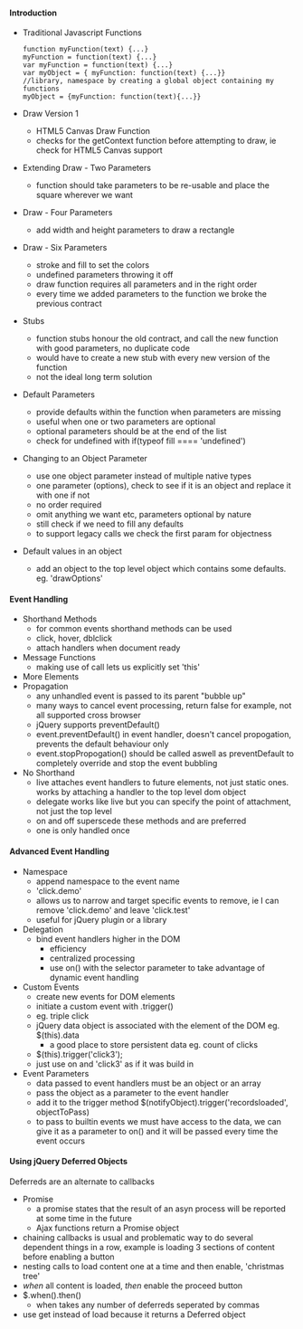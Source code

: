 #### Introduction

* Traditional Javascript Functions
  
  ````
  function myFunction(text) {...}
  myFunction = function(text) {...}
  var myFunction = function(text) {...}
  var myObject = { myFunction: function(text) {...}}
  //library, namespace by creating a global object containing my functions
  myObject = {myFunction: function(text){...}}
  ````
  
* Draw Version 1
  * HTML5 Canvas Draw Function
  * checks for the getContext function before attempting to draw, ie check for HTML5 Canvas support

* Extending Draw - Two Parameters
  * function should take parameters to be re-usable and place the square wherever we want

* Draw - Four Parameters
  * add width and height parameters to draw a rectangle

* Draw - Six Parameters
  * stroke and fill to set the colors
  * undefined parameters throwing it off
  * draw function requires all parameters and in the right order
  * every time we added parameters to the function we broke the previous contract
* Stubs
  * function stubs honour the old contract, and call the new function with good parameters, no duplicate code
  * would have to create a new stub with every new version of the function
  * not the ideal long term solution
* Default Parameters
  * provide defaults within the function when parameters are missing
  * useful when one or two parameters are optional
  * optional parameters should be at the end of the list
  * check for undefined with if(typeof fill ==== 'undefined')
* Changing to an Object Parameter
  * use one object parameter instead of multiple native types
  * one parameter (options), check to see if it is an object and replace it with one if not
  * no order required
  * omit anything we want etc, parameters optional by nature
  * still check if we need to fill any defaults
  * to support legacy calls we check the first param for objectness
* Default values in an object
  * add an object to the top level object which contains some defaults. eg. 'drawOptions'

#### Event Handling
* Shorthand Methods
  * for common events shorthand methods can be used 
  * click, hover, dblclick
  * attach handlers when document ready
* Message Functions
  * making use of call lets us explicitly set 'this' 
* More Elements
* Propagation
  * any unhandled event is passed to its parent "bubble up"
  * many ways to cancel event processing, return false for example, not all supported cross browser
  * jQuery supports preventDefault()
  * event.preventDefault() in event handler, doesn't cancel propogation, prevents the default behaviour only
  * event.stopPropogation() should be called aswell as preventDefault to completely override and stop the event bubbling
* No Shorthand
  * live attaches event handlers to future elements, not just static ones. works by attaching a handler to the top level dom object
  * delegate works like live but you can specify the point of attachment, not just the top level
  * on and off superscede these methods and are preferred
  * one is only handled once

#### Advanced Event Handling
* Namespace
  *  append namespace to the event name
  *  'click.demo'
  *  allows us to narrow and target specific events to remove, ie I can remove 'click.demo' and leave 'click.test'
  *  useful for jQuery plugin or a library
* Delegation
  * bind event handlers higher in the DOM
    * efficiency
    * centralized processing
    * use on() with the selector parameter to take advantage of dynamic event handling
* Custom Events
  * create new events for DOM elements
  * initiate a custom event with .trigger()
  * eg. triple click
  * jQuery data object is associated with the element of the DOM eg. $(this).data
    * a good place to store persistent data eg. count of clicks
  * $(this).trigger('click3');
  * just use on and 'click3' as if it was build in
* Event Parameters
  * data passed to event handlers must be an object or an array
  * pass the object as a parameter to the event handler
  * add it to the trigger method $(notifyObject).trigger('recordsloaded', objectToPass)
  * to pass to builtin events we must have access to the data, we can give it as a parameter to on() and it will be passed every time the event occurs

#### Using jQuery Deferred Objects
Deferreds are an alternate to callbacks

* Promise
  * a promise states that the result of an asyn process will be reported at some time in the future
  * Ajax functions return a Promise object
* chaining callbacks is usual and problematic way to do several dependent things in a row, example is loading 3 sections of content before enabling a button
* nesting calls to load content one at a time and then enable, 'christmas tree'
* _when_ all content is loaded, _then_ enable the proceed button
* $.when().then()
  * when takes any number of deferreds seperated by commas 
* use get instead of load because it returns a Deferred object

